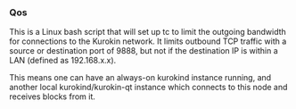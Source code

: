### Qos ###

This is a Linux bash script that will set up tc to limit the outgoing bandwidth for connections to the Kurokin network. It limits outbound TCP traffic with a source or destination port of 9888, but not if the destination IP is within a LAN (defined as 192.168.x.x).

This means one can have an always-on kurokind instance running, and another local kurokind/kurokin-qt instance which connects to this node and receives blocks from it.
